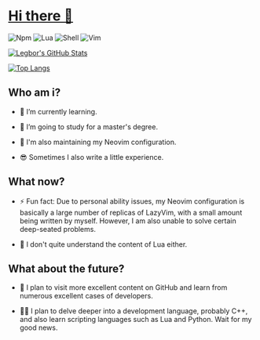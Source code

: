 # [Hi there 👋](https://github.com/legbor)

![Npm](https://img.shields.io/badge/npm-build-brightgreen?style=flat&logo=npm&logoColor=orange&color=blue)
![Lua](https://img.shields.io/badge/lua-build-brightgreen?style=flat&logo=lua&logoColor=blue&color=red)
![Shell](https://img.shields.io/badge/shell-build-brightgreen?style=flat&logo=shell&logoColor=black&color=purple)
![Vim](https://img.shields.io/badge/vim-build-brightgreen?style=flat&logo=vim&logoColor=orange&labelColor=white&color=orange)

[![Legbor's GitHub Stats](https://github-readme-stats.vercel.app/api?username=legbor&show_icons=true&theme=shadow_blue)](https://github.com/legbor)

[![Top Langs](https://github-readme-stats.vercel.app/api/top-langs/?username=legbor&theme=shadow_blue)](https://github.com/legbor)

## Who am i?
- 🌱 I’m currently learning.

- 🔭 I’m going to study for a master's degree.

- 🧶 I'm also maintaining my Neovim configuration.

- 😎 Sometimes I also write a little experience.

## What now?
- ⚡ Fun fact: Due to personal ability issues, my Neovim configuration is basically a large number of replicas of LazyVim, with a small amount being written by myself. However, I am also unable to solve certain deep-seated problems.

- 💬 I don't quite understand the content of Lua either.

## What about the future?
- 🤔 I plan to visit more excellent content on GitHub and learn from numerous excellent cases of developers.

- 😶‍🌫️ I plan to delve deeper into a development language, probably C++, and also learn scripting languages such as Lua and Python. Wait for my good news.

